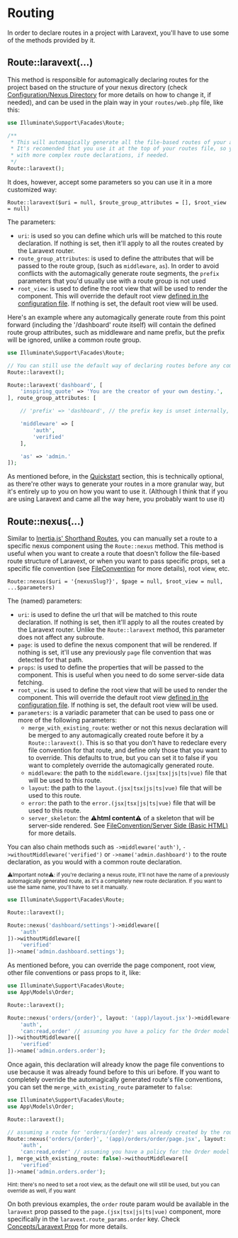 # Routing 

In order to declare routes in a project with Laravext, you'll have to use some of the methods provided by it. 

## Route::laravext(...)

This method is responsible for automagically declaring routes for the project based on the structure of your nexus directory (check [Configuration/Nexus Directory](/configuration.md?id=nexus-directory) for more details on how to change it, if needed), and can be used in the plain way in your `routes/web.php` file, like this:

```php
use Illuminate\Support\Facades\Route;

/**
 * This will automagically generate all the file-based routes of your application.
 * It's recomended that you use it at the top of your routes file, so you can use override it
 * with more complex route declarations, if needed.
 */
Route::laravext();
```

It does, however, accept some parameters so you can use it in a more customized way:

`Route::laravext($uri = null, $route_group_attributes = [], $root_view = null)`

The parameters:
- `uri`: is used so you can define which urls will be matched to this route declaration. If nothing is set, then it'll apply to all the routes created by the Laravext router.
- `route_group_attributes`: is used to define the attributes that will be passed to the route group, (such as `middleware`, `as`). In order to avoid conflicts with the automagically generate route segments, the `prefix` parameters that you'd usually use with a route group is not used
- `root_view`: is used to define the root view that will be used to render the component. This will override the default root view [defined in the configuration file](/configuration.md?id=root-view). If nothing is set, the default root view will be used.

Here's an example where any automagically generate route from this point forward (including the '/dashboard' route itself) will contain the defined route group attributes, such as middleware and name prefix, but the prefix will be ignored, unlike a common route group.

```php
use Illuminate\Support\Facades\Route;

// You can still use the default way of declaring routes before any complex route declaration
Route::laravext();

Route::laravext('dashboard', [
    'inspiring_quote' => 'You are the creator of your own destiny.',
], route_group_attributes: [

    // 'prefix' => 'dashboard', // the prefix key is unset internally, to avoid conflicts with the laravext router

    'middleware' => [
        'auth',
        'verified'
    ],

    'as' => 'admin.'
]);
```

As mentioned before, in the [Quickstart](/quickstart.md) section, this is technically optional, as there're other ways to generate your routes in a more granular way, but it's entirely up to you on how you want to use it. (Although I think that if you are using Laravext and came all the way here, you probably want to use it)

## Route::nexus(...)

Similar to [Inertia.js' Shorthand Routes](https://inertiajs.com/routing), you can manually set a route to a specific nexus component using the `Route::nexus` method. This method is useful when you want to create a route that doesn't follow the file-based route structure of Laravext, or when you want to pass specific props, set a specific file convention (see [FileConvention](/concepts/file-conventions) for more details), root view, etc.

`Route::nexus($uri = '{nexusSlug?}', $page = null, $root_view = null, ...$parameters)`

The (named) parameters:
- `uri`: is used to define the url that will be matched to this route declaration. If nothing is set, then it'll apply to all the routes created by the Laravext router. Unlike the `Route::laravext` method, this parameter does not affect any subroute.
- `page`: is used to define the nexus component that will be rendered. If nothing is set, it'll use any previously `page` file convention that was detected for that path.
- `props`: is used to define the properties that will be passed to the component. This is useful when you need to do some server-side data fetching.
- `root_view`: is used to define the root view that will be used to render the component. This will override the default root view [defined in the configuration file](/configuration.md?id=root-view). If nothing is set, the default root view will be used.
- `parameters`: is a variadic parameter that can be used to pass one or more of the following parameters:
  - `merge_with_existing_route`: wether or not this nexus declaration will be merged to any automagically created route before it by a `Route::laravext()`. This is so that you don't have to redeclare every file convention for that route, and define only those that you want to to override. This defaults to true, but you can set it to false if you want to completely override the automagically generated route.
  - `middleware`: the path to the `middleware.(jsx|tsx|js|ts|vue)` file that will be used to this route.
  - `layout`: the path to the `layout.(jsx|tsx|js|ts|vue)` file that will be used to this route.
  - `error`: the path to the `error.(jsx|tsx|js|ts|vue)` file that will be used to this route.
  - `server_skeleton`: the ⚠️**html content**⚠️ of a skeleton that will be server-side rendered. See [FileConvention/Server Side (Basic HTML)](/concepts/file-conventions?id=server-side-basic-html) for more details.

You can also chain methods such as `->middleware('auth')`, `->withoutMiddleware('verified')` or `->name('admin.dashboard')` to the route declaration, as you would with a common route declaration.

<sup>⚠️Important note⚠️: if you're declaring a nexus route, it'll not have the name of a previously automagically generated route, as it's a completely new route declaration. If you want to use the same name, you'll have to set it manually.</sub>

```php
use Illuminate\Support\Facades\Route;

Route::laravext();

Route::nexus('dashboard/settings')->middleware([
    'auth'
])->withoutMiddleware([
    'verified'
])->name('admin.dashboard.settings');
```

As mentioned before, you can override the page component, root view, other file conventions or pass props to it, like:

```php
use Illuminate\Support\Facades\Route;
use App\Models\Order;

Route::laravext();

Route::nexus('orders/{order}', layout: '(app)/layout.jsx')->middleware([
    'auth',
    'can:read,order' // assuming you have a policy for the Order model
])->withoutMiddleware([
    'verified'
])->name('admin.orders.order');
```

Once again, this declaration will already know the page file conventions to use because it was already found before to this uri before. If you want to completely override the automagically generated route's file conventions, you can set the `merge_with_existing_route` parameter to `false`:

```php
use Illuminate\Support\Facades\Route;
use App\Models\Order;

Route::laravext(); 

// assuming a route for 'orders/{order}' was already created by the router
Route::nexus('orders/{order}', '(app)/orders/order/page.jsx', layout: '(app)/layout.jsx')->middleware([
    'auth',
    'can:read,order' // assuming you have a policy for the Order model
], merge_with_existing_route: false)->withoutMiddleware([
    'verified'
])->name('admin.orders.order');
```

<sup>Hint: there's no need to set a root view, as the default one will still be used, but you can override as well, if you want</sub>

On both previous examples, the `order` route param would be available in the `laravext` prop passed to the `page.(jsx|tsx|js|ts|vue)` component, more specifically in the `laravext.route_params.order` key. Check [Concepts/Laravext Prop](/concepts/laravext-prop) for more details.